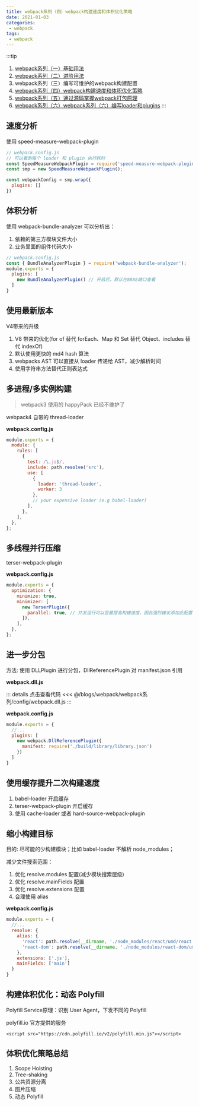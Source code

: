 ```yaml
---
title: webpack系列（四）webpack构建速度和体积优化策略
date: 2021-01-03
categories:
 - webpack
tags:
 - webpack
---
```


:::tip
1. [webpack系列（一）基础用法](https://iseddrick.github.io/blog/blogs/webpack/webpack系列/基础用法.html)
2. [webpack系列（二）进阶用法](https://iseddrick.github.io/blog/blogs/webpack/webpack系列/进阶用法.html)
3. webpack系列（三）编写可维护的webpack构建配置
4. [webpack系列（四）webpack构建速度和体积优化策略](https://iseddrick.github.io/blog/blogs/webpack/webpack系列/webpack构建速度和体积优化策略.html)
5. [webpack系列（五）通过源码掌握webpack打包原理](https://iseddrick.github.io/blog/blogs/webpack/webpack系列/通过源码掌握webpack打包原理.html)
6. [webpack系列（六）webpack系列（六）编写loader和plugins](https://iseddrick.github.io/blog/blogs/webpack/webpack系列/编写loader和plugins.html)
:::

## 速度分析

使用 speed-measure-webpack-plugin

```js
// webpack.config.js
// 可以看到每个 loader 和 plugin 执行耗时
const SpeedMeasureWebpackPlugin = require('speed-measure-webpack-plugin');
const smp = new SpeedMeasureWebpackPlugin();

const webpackConfig = smp.wrap({
  plugins: []
})
```

## 体积分析

使用 webpack-bundle-analyzer 可以分析出：
1. 依赖的第三方模块文件大小
2. 业务里面的组件代码大小

```js
// webpack.config.js
const { BundleAnalyzerPlugin } = require('webpack-bundle-analyzer');
module.exports = {
  plugins: [
    new BundleAnalyzerPlugin() // 开启后，默认在8888端口查看
  ]
}
```

## 使用最新版本

V4带来的升级

1. V8 带来的优化(for of 替代 forEach、Map 和 Set 替代 Object、includes 替代 indexOf) 
2. 默认使用更快的 md4 hash 算法
3. webpacks AST 可以直接从 loader 传递给 AST，减少解析时间 
4. 使用字符串方法替代正则表达式


## 多进程/多实例构建

> webpack3 使用的 happyPack 已经不维护了

webpack4 自带的 thread-loader

**webpack.config.js**

```js
module.exports = {
  module: {
    rules: [
      {
        test: /\.js$/,
        include: path.resolve('src'),
        use: [
          {
            loader: 'thread-loader',
            worker: 3 
          },
          // your expensive loader (e.g babel-loader)
        ],
      },
    ],
  },
};
```

## 多线程并行压缩

terser-webpack-plugin

**webpack.config.js**

```js
module.exports = {
  optimization: {
    minimize: true,
    minimizer: [
      new TerserPlugin({
        parallel: true, // 并发运行可以显著提高构建速度，因此强烈建议添加此配置 。
      }),
    ],
  },
};
```

## 进一步分包

方法: 使用 DLLPlugin 进行分包，DllReferencePlugin 对 manifest.json 引用

**webpack.dll.js**

::: details 点击查看代码
<<< @/blogs/webpack/webpack系列/config/webpack.dll.js
:::

**webpack.config.js**

```js
module.exports = {
  //...
  plugins: [
    new webpack.DllReferencePlugin({
      manifest: require('./build/library/library.json')
    })
  ]
}
```

## 使用缓存提升二次构建速度

1. babel-loader 开启缓存
2. terser-webpack-plugin 开启缓存
3. 使用 cache-loader 或者 hard-source-webpack-plugin

## 缩小构建目标

目的: 尽可能的少构建模块；比如 babel-loader 不解析 node_modules；

减少文件搜索范围：
1. 优化 resolve.modules 配置(减少模块搜索层级)
2. 优化 resolve.mainFields 配置
3. 优化 resolve.extensions 配置
4. 合理使用 alias

**webpack.config.js**

```js
module.exports = {
  //...
  resolve: {
    alias: {
      'react': path.resolve(__dirname, './node_modules/react/umd/react.production.min.js'),
      'react-dom': path.resolve(__dirname, './node_modules/react-dom/umd/react-dom.production.min.js'),
    },
    extensions: ['.js'],
    mainFields: ['main']
  }
}
```

## 构建体积优化：动态 Polyfill

Polyfill Service原理：识别 User Agent，下发不同的 Polyfill


polyfill.io 官方提供的服务

`<script src="https://cdn.polyfill.io/v2/polyfill.min.js"></script>`

## 体积优化策略总结

1. Scope Hoisting 
2. Tree-shaking 
3. 公共资源分离 
4. 图片压缩
5. 动态 Polyfill

